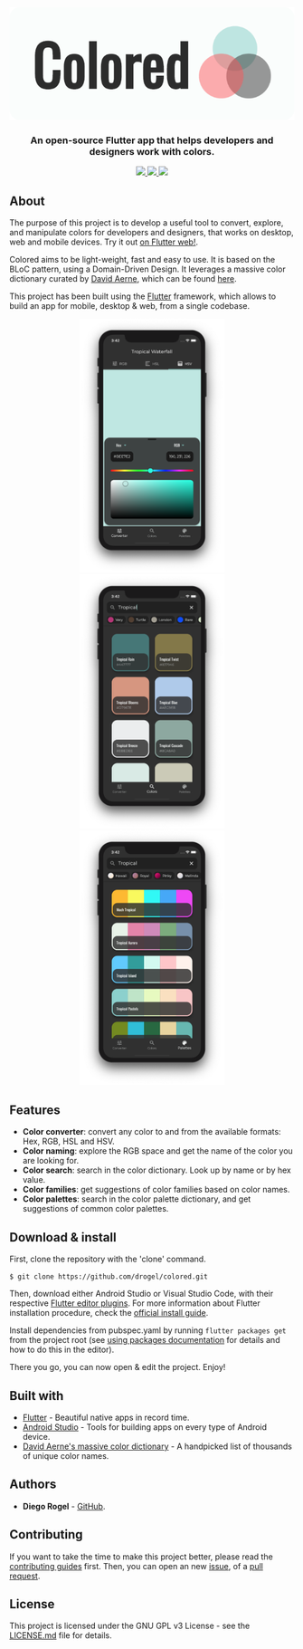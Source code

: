 <p align="center">
  <img src="./showcase/graphics/header.png">
</p>
<h3 align="center">An open-source Flutter app that helps developers and designers work with colors.</h3>

<p align="center">
  <a href="https://drogel.github.io/colored/#/">
    <img src="https://img.shields.io/badge/On_the_web-blue.svg?style=flat&logo=flutter">
  </a>
  <a href="https://www.gnu.org/licenses/gpl-3.0.en.html">
    <img src="https://img.shields.io/github/license/drogel/colored.svg?style=flat">
  </a>
  <a href="https://github.com/drogel/colored/stargazers">
    <img src="https://img.shields.io/github/stars/drogel/colored.svg?style=flat">
  </a>
</p>

## About

The purpose of this project is to develop a useful tool to convert, explore, and manipulate colors for developers and designers, that works on desktop, web and mobile devices. Try it out [on Flutter web!](https://drogel.github.io/colored/#/).

Colored aims to be light-weight, fast and easy to use. It is based on the BLoC pattern, using a Domain-Driven Design. It leverages a massive color dictionary curated by [David Aerne](https://github.com/meodai), which can be found [here](https://github.com/meodai/color-names).

This project has been built using the [Flutter](https://flutter.io/) framework, which allows to build an app for mobile, desktop & web, from a single codebase.

<p align="center">
  <img src="./showcase/graphics/converter.png" width="256">
  <img src="./showcase/graphics/names.png" width="256">
  <img src="./showcase/graphics/palettes.png" width="256">
</p>

## Features

- **Color converter**: convert any color to and from the available formats: Hex, RGB, HSL and HSV.
- **Color naming**: explore the RGB space and get the name of the color you are looking for.
- **Color search**: search in the color dictionary. Look up by name or by hex value.
- **Color families**: get suggestions of color families based on color names.
- **Color palettes**: search in the color palette dictionary, and get suggestions of common color palettes.

## Download & install

First, clone the repository with the 'clone' command.

```
$ git clone https://github.com/drogel/colored.git
```

Then, download either Android Studio or Visual Studio Code, with their respective [Flutter editor plugins](https://flutter.io/get-started/editor/). For more information about Flutter installation procedure, check the [official install guide](https://flutter.io/get-started/install/).

Install dependencies from pubspec.yaml by running `flutter packages get` from the project root (see [using packages documentation](https://flutter.io/using-packages/#adding-a-package-dependency-to-an-app) for details and how to do this in the editor).

There you go, you can now open & edit the project. Enjoy!

## Built with

- [Flutter](https://flutter.dev/) - Beautiful native apps in record time.
- [Android Studio](https://developer.android.com/studio/index.html/) - Tools for building apps on every type of Android device.
- [David Aerne's massive color dictionary](https://github.com/meodai/color-names) - A handpicked list of thousands of unique color names.

## Authors

- **Diego Rogel** - [GitHub](https://github.com/drogel).

## Contributing

If you want to take the time to make this project better, please read the [contributing guides](https://github.com/drogel/colored/blob/master/CONTRIBUTING.md) first. Then, you can open an new [issue](https://github.com/drogel/colored/issues/new/choose), of a [pull request](https://github.com/drogel/colored/compare).

## License

This project is licensed under the GNU GPL v3 License - see the [LICENSE.md](LICENSE.md) file for details.
